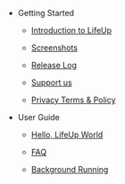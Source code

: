 - Getting Started

  - [Introduction to LifeUp](Introduction.md)

  - [Screenshots](Screenshots.md)

  - [Release Log](ReleaseLog.md)

  - [Support us](Support_us.md)

  - [Privacy Terms & Policy](introduction/privacy-terms.md)

- User Guide

  - [Hello, LifeUp World](guide/hello_lifeup.md)

  - [FAQ](guide/faq.md)

  - [Background Running](guide/background_running.md)